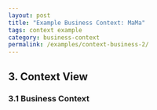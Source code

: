 ```yaml
---
layout: post
title: "Example Business Context: MaMa"
tags: context example 
category: business-context
permalink: /examples/context-business-2/
---
```


<div class="arc42-example">

</div>

## 3. Context View

### 3.1 Business Context 
